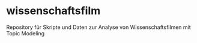 # wissenschaftsfilm
Repository für Skripte und Daten zur Analyse von Wissenschaftsfilmen mit Topic Modeling

